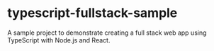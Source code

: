 # typescript-fullstack-sample
A sample project to demonstrate creating a full stack web app using TypeScript with Node.js and React.
